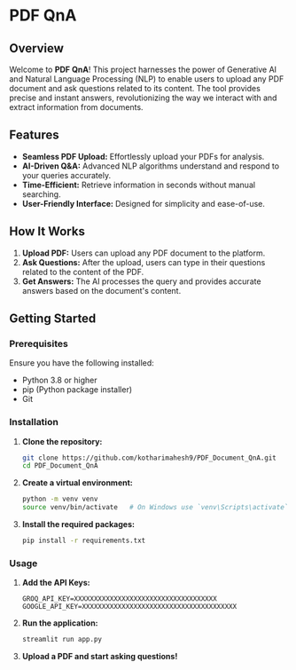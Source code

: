 # PDF QnA

## Overview

Welcome to **PDF QnA**! This project harnesses the power of Generative AI and Natural Language Processing (NLP) to enable users to upload any PDF document and ask questions related to its content. The tool provides precise and instant answers, revolutionizing the way we interact with and extract information from documents.

## Features

- **Seamless PDF Upload:** Effortlessly upload your PDFs for analysis.
- **AI-Driven Q&A:** Advanced NLP algorithms understand and respond to your queries accurately.
- **Time-Efficient:** Retrieve information in seconds without manual searching.
- **User-Friendly Interface:** Designed for simplicity and ease-of-use.

## How It Works

1. **Upload PDF:** Users can upload any PDF document to the platform.
2. **Ask Questions:** After the upload, users can type in their questions related to the content of the PDF.
3. **Get Answers:** The AI processes the query and provides accurate answers based on the document's content.

## Getting Started

### Prerequisites

Ensure you have the following installed:
- Python 3.8 or higher
- pip (Python package installer)
- Git

### Installation

1. **Clone the repository:**
   ```bash
   git clone https://github.com/kotharimahesh9/PDF_Document_QnA.git
   cd PDF_Document_QnA
   ```

2. **Create a virtual environment:**
   ```bash
   python -m venv venv
   source venv/bin/activate   # On Windows use `venv\Scripts\activate`
   ```

3. **Install the required packages:**
   ```bash
   pip install -r requirements.txt
   ```

### Usage

1. **Add the API Keys:**
   ```
   GROQ_API_KEY=XXXXXXXXXXXXXXXXXXXXXXXXXXXXXXXXXXXX
   GOOGLE_API_KEY=XXXXXXXXXXXXXXXXXXXXXXXXXXXXXXXXXXXXXXX
   ```

2. **Run the application:**
   ```bash
   streamlit run app.py
   ```

3. **Upload a PDF and start asking questions!**


